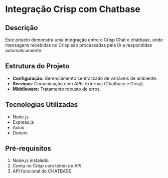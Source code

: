 # Integração Crisp com Chatbase

## Descrição
Este projeto demonstra uma integração entre o Crisp Chat e chatbase, onde mensagens recebidas no Crisp são processadas pela IA e respondidas automaticamente.

## Estrutura do Projeto
- **Configuração**: Gerenciamento centralizado de variáveis de ambiente.
- **Serviços**: Comunicação com APIs externas (Chatbase e Crisp).
- **Middleware**: Tratamento robusto de erros.

## Tecnologias Utilizadas
- Node.js
- Express.js
- Axios
- Dotenv

## Pré-requisitos
1. Node.js instalado.
2. Conta no Crisp com token de API.
3. API funcional do CHATBASE.

